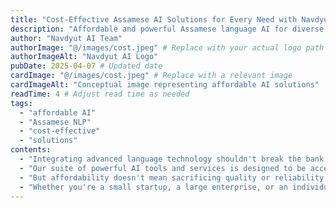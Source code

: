 ```yaml
---
title: "Cost-Effective Assamese AI Solutions for Every Need with Navdyut AI"
description: "Affordable and powerful Assamese language AI for diverse applications"
author: "Navdyut AI Team"
authorImage: "@/images/cost.jpeg" # Replace with your actual logo path
authorImageAlt: "Navdyut AI Logo"
pubDate: 2025-04-07 # Updated date
cardImage: "@/images/cost.jpeg" # Replace with a relevant image
cardImageAlt: "Conceptual image representing affordable AI solutions"
readTime: 4 # Adjust read time as needed
tags:
  - "affordable AI"
  - "Assamese NLP"
  - "cost-effective"
  - "solutions"
contents:
  - "Integrating advanced language technology shouldn't break the bank. At Navdyut AI, we are committed to providing cost-effective Assamese AI solutions that empower individuals, businesses, and organizations of all sizes."
  - "Our suite of powerful AI tools and services is designed to be accessible without compromising on performance. From basic language understanding to sophisticated speech generation, you can find the Assamese AI capabilities you need at a price that fits your budget."
  - "But affordability doesn't mean sacrificing quality or reliability. Navdyut AI is built on robust technology, delivering accurate and dependable Assamese language processing when you need it most. Our comprehensive documentation and support resources ensure seamless integration and optimal performance within your existing workflows."
  - "Whether you're a small startup, a large enterprise, or an individual innovator, Navdyut AI has the affordable and effective Assamese language solutions to help you succeed. Experience the difference and unlock the potential of regional language AI today."
---
```

